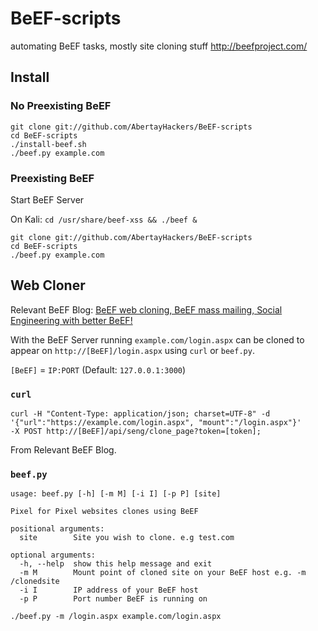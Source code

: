 # BeEF-scripts
automating BeEF tasks, mostly site cloning stuff http://beefproject.com/

## Install

### No Preexisting BeEF

```
git clone git://github.com/AbertayHackers/BeEF-scripts
cd BeEF-scripts
./install-beef.sh
./beef.py example.com
```


### Preexisting BeEF

Start BeEF Server

On Kali: `cd /usr/share/beef-xss && ./beef &`

```
git clone git://github.com/AbertayHackers/BeEF-scripts
cd BeEF-scripts
./beef.py example.com
```


## Web Cloner

Relevant BeEF Blog: [BeEF web cloning, BeEF mass mailing, Social Engineering with better BeEF!](http://blog.beefproject.com/2012/09/beef-web-cloning-beef-mass-mailing.html)

With the BeEF Server running `example.com/login.aspx` can be cloned to appear on `http://[BeEF]/login.aspx` using `curl` or `beef.py`.

`[BeEF]` = `IP:PORT` (Default: `127.0.0.1:3000`)


### `curl`

```
curl -H "Content-Type: application/json; charset=UTF-8" -d
'{"url":"https://example.com/login.aspx", "mount":"/login.aspx"}'
-X POST http://[BeEF]/api/seng/clone_page?token=[token];
```
From Relevant BeEF Blog.


### `beef.py`

```
usage: beef.py [-h] [-m M] [-i I] [-p P] [site]

Pixel for Pixel websites clones using BeEF

positional arguments:
  site        Site you wish to clone. e.g test.com

optional arguments:
  -h, --help  show this help message and exit
  -m M        Mount point of cloned site on your BeEF host e.g. -m /clonedsite
  -i I        IP address of your BeEF host
  -p P        Port number BeEF is running on
```

`./beef.py -m /login.aspx example.com/login.aspx`

